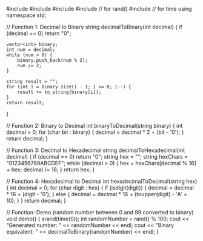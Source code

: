 #include <iostream>
#include <vector>
#include <string>
#include <cstdlib>   // for rand()
#include <ctime>    // for time
using namespace std;

// Function 1: Decimal to Binary
string decimalToBinary(int decimal) {
    if (decimal == 0) return "0";

    vector<int> binary;
    int num = decimal;
    while (num > 0) {
        binary.push_back(num % 2);
        num /= 2;
    }

    string result = "";
    for (int i = binary.size() - 1; i >= 0; i--) {
        result += to_string(binary[i]);
    }
    return result;
}

// Function 2: Binary to Decimal
int binaryToDecimal(string binary) {
    int decimal = 0;
    for (char bit : binary) {
        decimal = decimal * 2 + (bit - '0');
    }
    return decimal;
}

// Function 3: Decimal to Hexadecimal
string decimalToHexadecimal(int decimal) {
    if (decimal == 0) return "0";
    string hex = "";
    string hexChars = "0123456789ABCDEF";
    while (decimal > 0) {
        hex = hexChars[decimal % 16] + hex;
        decimal /= 16;
    }
    return hex;
}

// Function 4: Hexadecimal to Decimal
int hexadecimalToDecimal(string hex) {
    int decimal = 0;
    for (char digit : hex) {
        if (isdigit(digit)) {
            decimal = decimal * 16 + (digit - '0');
        } else {
            decimal = decimal * 16 + (toupper(digit) - 'A' + 10);
        }
    }
    return decimal;
}

// Function: Demo (random number between 0 and 99 converted to binary)
void demo() {
    srand(time(0)); 
    int randomNumber = rand() % 100;
    cout << "Generated number: " << randomNumber << endl;
    cout << "Binary equivalent: " << decimalToBinary(randomNumber) << endl;
}
